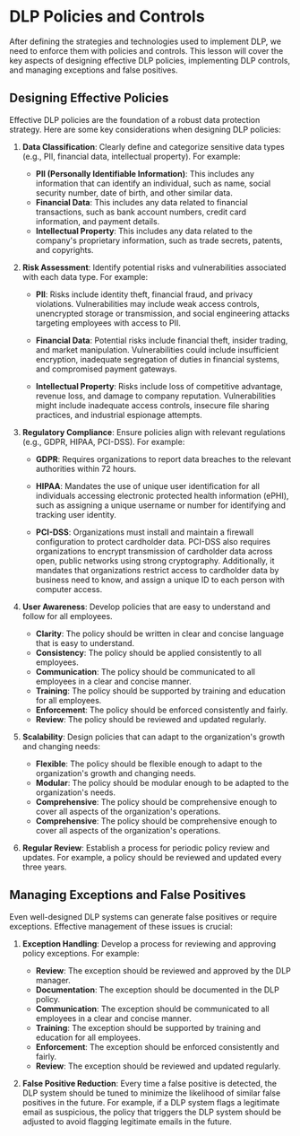 # DLP Policies and Controls

After defining the strategies and technologies used to implement DLP, we need to enforce them with policies and controls. This lesson will cover the key aspects of designing effective DLP policies, implementing DLP controls, and managing exceptions and false positives.

## Designing Effective Policies

Effective DLP policies are the foundation of a robust data protection strategy. Here are some key considerations when designing DLP policies:

1. **Data Classification**: Clearly define and categorize sensitive data types (e.g., PII, financial data, intellectual property). For example:

    - **PII (Personally Identifiable Information)**: This includes any information that can identify an individual, such as name, social security number, date of birth, and other similar data.
    - **Financial Data**: This includes any data related to financial transactions, such as bank account numbers, credit card information, and payment details.
    - **Intellectual Property**: This includes any data related to the company's proprietary information, such as trade secrets, patents, and copyrights.

2. **Risk Assessment**: Identify potential risks and vulnerabilities associated with each data type. For example:

    - **PII**: Risks include identity theft, financial fraud, and privacy violations. Vulnerabilities may include weak access controls, unencrypted storage or transmission, and social engineering attacks targeting employees with access to PII.

    - **Financial Data**: Potential risks include financial theft, insider trading, and market manipulation. Vulnerabilities could include insufficient encryption, inadequate segregation of duties in financial systems, and compromised payment gateways.

    - **Intellectual Property**: Risks include loss of competitive advantage, revenue loss, and damage to company reputation. Vulnerabilities might include inadequate access controls, insecure file sharing practices, and industrial espionage attempts.

3. **Regulatory Compliance**: Ensure policies align with relevant regulations (e.g., GDPR, HIPAA, PCI-DSS). For example:

    - **GDPR**: Requires organizations to report data breaches to the relevant authorities within 72 hours.

    - **HIPAA**: Mandates the use of unique user identification for all individuals accessing electronic protected health information (ePHI), such as assigning a unique username or number for identifying and tracking user identity.

    - **PCI-DSS**: Organizations must install and maintain a firewall configuration to protect cardholder data. PCI-DSS also requires organizations to encrypt transmission of cardholder data across open, public networks using strong cryptography. Additionally, it mandates that organizations restrict access to cardholder data by business need to know, and assign a unique ID to each person with computer access.

4. **User Awareness**: Develop policies that are easy to understand and follow for all employees. 

    - **Clarity**: The policy should be written in clear and concise language that is easy to understand.
    - **Consistency**: The policy should be applied consistently to all employees.
    - **Communication**: The policy should be communicated to all employees in a clear and concise manner.
    - **Training**: The policy should be supported by training and education for all employees.
    - **Enforcement**: The policy should be enforced consistently and fairly.
    - **Review**: The policy should be reviewed and updated regularly.

5. **Scalability**: Design policies that can adapt to the organization's growth and changing needs:

    - **Flexible**: The policy should be flexible enough to adapt to the organization's growth and changing needs.
    - **Modular**: The policy should be modular enough to be adapted to the organization's needs.
    - **Comprehensive**: The policy should be comprehensive enough to cover all aspects of the organization's operations.
    - **Comprehensive**: The policy should be comprehensive enough to cover all aspects of the organization's operations.

6. **Regular Review**: Establish a process for periodic policy review and updates. For example, a policy should be reviewed and updated every three years.


## Managing Exceptions and False Positives

Even well-designed DLP systems can generate false positives or require exceptions. Effective management of these issues is crucial:

1. **Exception Handling**: Develop a process for reviewing and approving policy exceptions. For example:

    - **Review**: The exception should be reviewed and approved by the DLP manager.
    - **Documentation**: The exception should be documented in the DLP policy.
    - **Communication**: The exception should be communicated to all employees in a clear and concise manner.
    - **Training**: The exception should be supported by training and education for all employees.
    - **Enforcement**: The exception should be enforced consistently and fairly.
    - **Review**: The exception should be reviewed and updated regularly.

2. **False Positive Reduction**: Every time a false positive is detected, the DLP system should be tuned to minimize the likelihood of similar false positives in the future. For example, if a DLP system flags a legitimate email as suspicious, the policy that triggers the DLP system should be adjusted to avoid flagging legitimate emails in the future.
